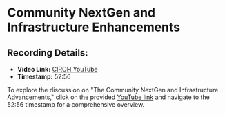 # Community NextGen and Infrastructure Enhancements

## Recording Details:

- **Video Link:** [CIROH YouTube](https://www.youtube.com/watch?v=BgiZt7h_sHQ)
- **Timestamp:** 52:56

To explore the discussion on "The Community NextGen and Infrastructure Advancements," click on the provided [YouTube link](https://www.youtube.com/watch?v=BgiZt7h_sHQ) and navigate to the 52:56 timestamp for a comprehensive overview.
